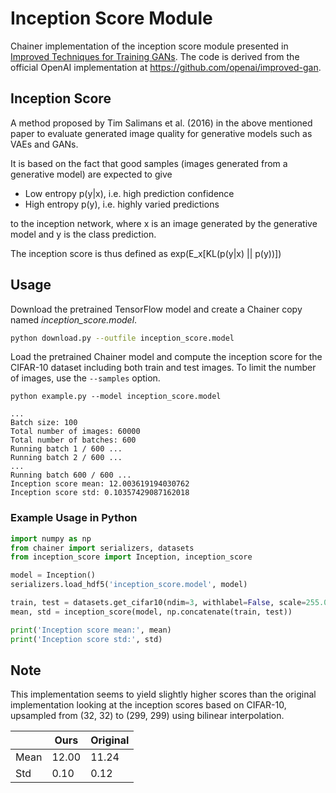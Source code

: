 # Inception Score Module

Chainer implementation of the inception score module presented in [Improved Techniques for Training GANs](https://arxiv.org/abs/1606.03498). The code is derived from the official OpenAI implementation at https://github.com/openai/improved-gan.

## Inception Score

A method proposed by Tim Salimans et al. (2016) in the above mentioned paper to evaluate generated image quality for generative models such as VAEs and GANs.

It is based on the fact that good samples (images generated from a generative model) are expected to give

- Low entropy p(y|x), i.e. high prediction confidence
- High entropy p(y), i.e. highly varied predictions

to the inception network, where x is an image generated by the generative model and y is the class prediction.

The inception score is thus defined as exp(E_x[KL(p(y|x) || p(y))])

## Usage

Download the pretrained TensorFlow model and create a Chainer copy named *inception_score.model*.

```bash
python download.py --outfile inception_score.model
```

Load the pretrained Chainer model and compute the inception score for the CIFAR-10 dataset including both train and test images. To limit the number of images, use the `--samples` option.

```
python example.py --model inception_score.model
```

```
...
Batch size: 100
Total number of images: 60000
Total number of batches: 600
Running batch 1 / 600 ...
Running batch 2 / 600 ...
...
Running batch 600 / 600 ...
Inception score mean: 12.003619194030762
Inception score std: 0.10357429087162018
```

### Example Usage in Python

```python
import numpy as np
from chainer import serializers, datasets
from inception_score import Inception, inception_score

model = Inception()
serializers.load_hdf5('inception_score.model', model)

train, test = datasets.get_cifar10(ndim=3, withlabel=False, scale=255.0)
mean, std = inception_score(model, np.concatenate(train, test))

print('Inception score mean:', mean)
print('Inception score std:', std)
```

## Note

This implementation seems to yield slightly higher scores than the original implementation looking at the inception scores based on CIFAR-10, upsampled from (32, 32) to (299, 299) using bilinear interpolation.

|| Ours | Original |
| ------------- | ------------- | ------------- |
| Mean | 12.00 | 11.24 |
| Std  | 0.10 | 0.12 |
